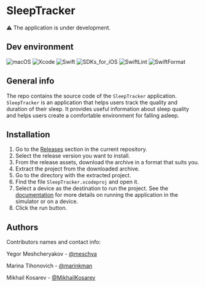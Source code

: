 # SleepTracker

⚠️ The application is under development.

## Dev environment

![macOS](https://img.shields.io/badge/macOS-13.3.1-311B6B)
![Xcode](https://img.shields.io/badge/Xcode-14.3-91FFB6)
![Swift](https://img.shields.io/badge/Swift-5.8-9D91FF)
![SDKs_for_iOS](https://img.shields.io/badge/SDKs%20for%20iOS-16.0-F3FF91)
![SwiftLint](https://img.shields.io/badge/SwiftLint-0.51.0-3828B7)
![SwiftFormat](https://img.shields.io/badge/SwiftFormat-0.51.7-FFBDF7)

## General info

The repo contains the source code of the `SleepTracker` application.
`SleepTracker` is an application that helps users track the quality and duration of their sleep. It provides useful information about sleep quality and helps users create a comfortable environment for falling asleep. 

## Installation

1. Go to the [Releases](https://github.com/ios-course/swiftcowboys-team-project/releases) section in the current repository.
2. Select the release version you want to install.
3. From the release assets, download the archive in a format that suits you.
4. Extract the project from the downloaded archive.
5. Go to the directory with the extracted project.
6. Find the file `SleepTracker.xcodeproj` and open it.
7. Select a device as the destination to run the project. See the [documentation](https://developer.apple.com/documentation/xcode/running-your-app-in-simulator-or-on-a-device) for more details on running the application in the simulator or on a device.
8. Click the run button.

## Authors

Contributors names and contact info:

Yegor Meshcheryakov - [@meschya](https://github.com/meschya)

Marina Tihonovich - [@marinkman](https://github.com/marinkman)

Mikhail Kosarev - [@MikhailKosarev](https://github.com/MikhailKosarev)
